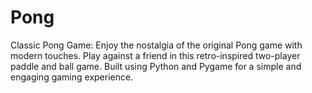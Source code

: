 # Pong
Classic Pong Game: Enjoy the nostalgia of the original Pong game with modern touches. Play against a friend in this retro-inspired two-player paddle and ball game. Built using Python and Pygame for a simple and engaging gaming experience.

